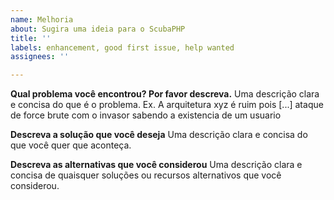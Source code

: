 ```yaml
---
name: Melhoria
about: Sugira uma ideia para o ScubaPHP
title: ''
labels: enhancement, good first issue, help wanted
assignees: ''

---
```


**Qual problema você encontrou? Por favor descreva.**
Uma descrição clara e concisa do que é o problema. Ex. A arquitetura xyz é ruim pois [...]
ataque de force brute com o invasor sabendo a existencia de um usuario

**Descreva a solução que você deseja**
Uma descrição clara e concisa do que você quer que aconteça. 

**Descreva as alternativas que você considerou**
Uma descrição clara e concisa de quaisquer soluções ou recursos alternativos que você considerou.
